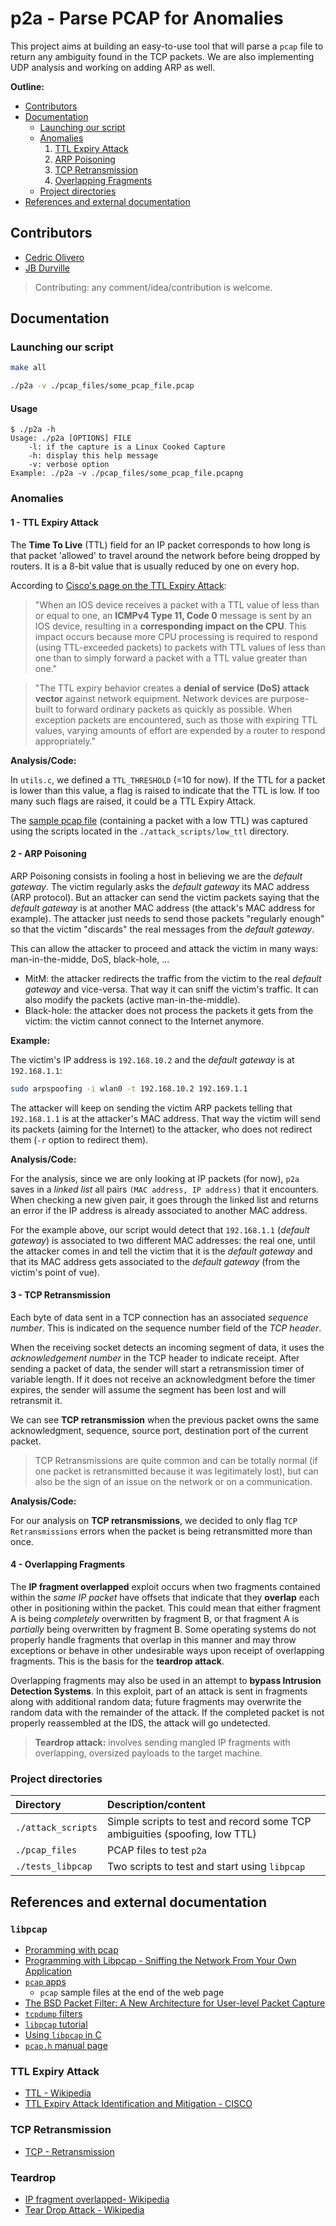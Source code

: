 # p2a - Parse PCAP for Anomalies

This project aims at building an easy-to-use tool that will parse a `pcap` file to return any ambiguity found in the TCP packets. We are also implementing UDP analysis and working on adding ARP as well.

__Outline:__
* [Contributors](#contributors)
* [Documentation](#documentation)
  * [Launching our script](#launch)
  * [Anomalies](#anomalies)
    1. [TTL Expiry Attack](#ttl)
    2. [ARP Poisoning](#arp-poisoning)
    3. [TCP Retransmission](#tcp-retransmission)
    4. [Overlapping Fragments](#overlapping-fragments)
  * [Project directories](#dir)
* [References and external documentation](#references)

## <a name="contributors"></a>Contributors

* [Cedric Olivero](https://github.com/CedricOL07)
* [JB Durville](https://github.com/jbdrvl)

> Contributing: any comment/idea/contribution is welcome.

## <a name="documentation"></a>Documentation

### <a name="launch"></a>Launching our script

```sh
make all

./p2a -v ./pcap_files/some_pcap_file.pcap
```

#### Usage

```
$ ./p2a -h
Usage: ./p2a [OPTIONS] FILE
	-l: if the capture is a Linux Cooked Capture
	-h: display this help message
	-v: verbose option
Example: ./p2a -v ./pcap_files/some_pcap_file.pcapng
```

### <a name="anomalies"></a>Anomalies

#### <a name="ttl"></a>1 - TTL Expiry Attack

The **Time To Live** (TTL) field for an IP packet corresponds to how long is that packet 'allowed' to travel around the network before being dropped by routers. It is a 8-bit value that is usually reduced by one on every hop.

According to [Cisco's page on the TTL Expiry Attack](https://www.cisco.com/c/en/us/about/security-center/ttl-expiry-attack.html):

> "When an IOS device receives a packet with a TTL value of less than or equal to one, an **ICMPv4 Type 11, Code 0** message is sent by an IOS device, resulting in a **corresponding impact on the CPU**.  This impact occurs because more CPU processing is required to respond (using TTL-exceeded packets) to packets with TTL values of less than one than to simply forward a packet with a TTL value greater than one."

> "The TTL expiry behavior creates a **denial of service (DoS) attack vector** against network equipment. Network devices are purpose-built to forward ordinary packets as quickly as possible. When exception packets are encountered, such as those with expiring TTL values, varying amounts of effort are expended by a router to respond appropriately."

__Analysis/Code:__

In `utils.c`, we defined a `TTL_THRESHOLD` (=10 for now). If the TTL for a packet is lower than this value, a flag is raised to indicate that the TTL is low. If too many such flags are raised, it could be a TTL Expiry Attack.

The [sample pcap file](https://github.com/CedricOL07/pcap_tcp_analyser/blob/master/pcap_files/low_ttl_sample.pcapng) (containing a packet with a low TTL) was captured using the scripts located in the `./attack_scripts/low_ttl` directory.

#### <a name="arp-poisoning"></a>2 - ARP Poisoning

ARP Poisoning consists in fooling a host in believing we are the *default gateway*. The victim regularly asks the *default gateway* its MAC address (ARP protocol). But an attacker can send the victim packets saying that the *default gateway* is at another MAC address (the attack's MAC address for example). The attacker just needs to send those packets "regularly enough" so that the victim "discards" the real messages from the *default gateway*.

This can allow the attacker to proceed and attack the victim in many ways: man-in-the-midde, DoS, black-hole, ...
* MitM: the attacker redirects the traffic from the victim to the real *default gateway* and vice-versa. That way it can sniff the victim's traffic. It can also modify the packets (active man-in-the-middle).
* Black-hole: the attacker does not process the packets it gets from the victim: the victim cannot connect to the Internet anymore.

**Example:**

The victim's IP address is `192.168.10.2` and the *default gateway* is at `192.168.1.1`:

```sh
sudo arpspoofing -i wlan0 -t 192.168.10.2 192.169.1.1
```

The attacker will keep on sending the victim ARP packets telling that `192.168.1.1` is at the attacker's MAC address. That way the victim will send its packets (aiming for the Internet) to the attacker, who does not redirect them (`-r` option to redirect them).

__Analysis/Code:__

For the analysis, since we are only looking at IP packets (for now), `p2a` saves in a *linked list* all pairs `(MAC address, IP address)` that it encounters. When checking a new given pair, it goes through the linked list and returns an error if the IP address is already associated to another MAC address.

For the example above, our script would detect that `192.168.1.1` (*default gateway*) is associated to two different MAC addresses: the real one, until the attacker comes in and tell the victim that it is the *default gateway* and that its MAC address gets associated to the *default gateway* (from the victim's point of vue).

#### <a name="tcp-retransmission"></a>3 - TCP Retransmission

Each byte of data sent in a TCP connection has an associated *sequence number*. This is indicated on the sequence number field of the *TCP header*.

When the receiving socket detects an incoming segment of data, it uses the *acknowledgement number* in the TCP header to indicate receipt. After sending a packet of data, the sender will start a retransmission timer of variable length. If it does not receive an acknowledgment before the timer expires, the sender will assume the segment has been lost and will retransmit it.

We can see **TCP retransmission** when the previous packet owns the same acknowledgment, sequence, source port, destination port of the current packet.

> TCP Retransmissions are quite common and can be totally normal (if one packet is retransmitted because it was legitimately lost), but can also be the sign of an issue on the network or on a communication.

__Analysis/Code:__

For our analysis on **TCP retransmissions**, we decided to only flag `TCP Retransmissions` errors when the packet is being retransmitted more than once.

#### <a name="overlapping-fragments"></a>4 - Overlapping Fragments

The **IP fragment overlapped** exploit occurs when two fragments contained within the *same IP packet* have offsets that indicate that they **overlap** each other in positioning within the packet. This could mean that either fragment A is being *completely* overwritten by fragment B, or that fragment A is *partially* being overwritten by fragment B. Some operating systems do not properly handle fragments that overlap in this manner and may throw exceptions or behave in other undesirable ways upon receipt of overlapping fragments. This is the basis for the **teardrop attack**.

Overlapping fragments may also be used in an attempt to **bypass Intrusion Detection Systems**. In this exploit, part of an attack is sent in fragments along with additional random data; future fragments may overwrite the random data with the remainder of the attack. If the completed packet is not properly reassembled at the IDS, the attack will go undetected.

> __Teardrop attack:__ involves sending mangled IP fragments with overlapping, oversized payloads to the target machine.

### <a name="dir"></a>Project directories

| Directory | Description/content  |
| :------------- | :------------- |
| `./attack_scripts` | Simple scripts to test and record some TCP ambiguities (spoofing, low TTL) |
| `./pcap_files` | PCAP files to test `p2a` |
| `./tests_libpcap` | Two scripts to test and start using `libpcap` |

## <a name="references"></a>References and external documentation

### `libpcap`

* [Proramming with pcap](http://www.tcpdump.org/pcap.html)
* [Programming with Libpcap - Sniffing the Network From Your Own Application](http://recursos.aldabaknocking.com/libpcapHakin9LuisMartinGarcia.pdf)
* [`pcap` apps](http://www.stearns.org/doc/pcap-apps.html)
    * `pcap` sample files at the end of the web page
* [The BSD Packet Filter: A New Architecture for User-level Packet Capture](http://www.tcpdump.org//papers/bpf-usenix93.pdf)
* [`tcpdump` filters](http://alumni.cs.ucr.edu/~marios/ethereal-tcpdump.pdf)
* [`libpcap` tutorial](http://yuba.stanford.edu/~casado/pcap)
* [Using `libpcap` in C](https://www.devdungeon.com/content/using-libpcap-c)
* [`pcap.h` manual page](http://www.manpagez.com/man/3/pcap/)

### TTL Expiry Attack
* [TTL - Wikipedia](https://en.wikipedia.org/wiki/Time_to_live)
* [TTL Expiry Attack Identification and Mitigation - CISCO](https://www.cisco.com/c/en/us/about/security-center/ttl-expiry-attack.html)

### TCP Retransmission

* [TCP - Retransmission](https://www.performancevision.com/blog/network-packet-loss-retransmissions-and-duplicate-acknowledgements/)

### Teardrop
* [IP fragment overlapped- Wikipedia](https://en.wikipedia.org/wiki/IP_fragmentation_attack)
* [Tear Drop Attack - Wikipedia](https://en.wikipedia.org/wiki/Denial-of-service_attack#Teardrop_attacks)
